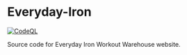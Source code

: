 # Everyday-Iron

[![CodeQL](https://github.com/milliorn/Everyday-Iron/actions/workflows/codeql.yml/badge.svg)](https://github.com/milliorn/Everyday-Iron/actions/workflows/codeql.yml)

Source code for Everyday Iron Workout Warehouse website.
